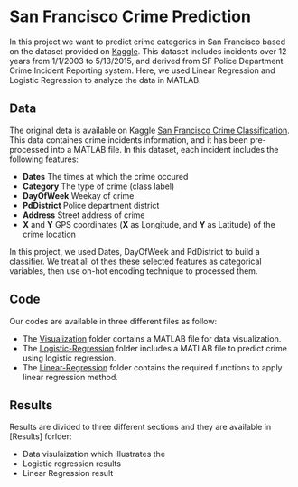# San Francisco Crime Prediction
In this project we want to predict crime categories in San Francisco based on the dataset provided on [Kaggle](https://www.kaggle.com/c/sf-crime). This dataset includes incidents over 12 years from 1/1/2003 to 5/13/2015, and derived from SF Police Department Crime Incident Reporting system. Here, we used Linear Regression and Logistic Regression to analyze the data in MATLAB. 


## Data
The original deta is available on Kaggle [San Francisco Crime Classification](https://www.kaggle.com/c/sf-crime). 
This data containes crime incidents information, and it has been pre-processed into a MATLAB file. In this dataset, each incident includes the following features:

- __Dates__ The times at which the crime occured
- __Category__ The type of crime (class label)
- __DayOfWeek__ Weekay of crime 
- __PdDistrict__ Police department district
- __Address__ Street address of crime
- __X__ and __Y__ GPS coordinates (__X__ as Longitude, and __Y__ as Latitude) of the crime location

In this project, we used Dates, DayOfWeek and PdDistrict to build a classifier. We treat all of thes these selected features as categorical variables, then use on-hot encoding technique to processed them. 

## Code 
Our codes are available in three different files as follow:

* The [Visualization](https://github.com/MehradSm/SF-Crime-Prediction-/tree/main/Visualization) folder contains a MATLAB file for data visualization. 
* The [Logistic-Regression](https://github.com/MehradSm/SF-Crime-Prediction/tree/main/Logistic-Regression) folder includes a MATLAB file to predict crime using logistic regression. 
* The [Linear-Regression](https://github.com/MehradSm/SF-Crime-Prediction/tree/main/Linear-Regression) folder contains the required functions to apply linear regression method. 

## Results

Results are divided to three different sections and they are available in [Results] forlder:

* Data visulaization which illustrates the 
* Logistic regression results 
* Linear Regression result 


